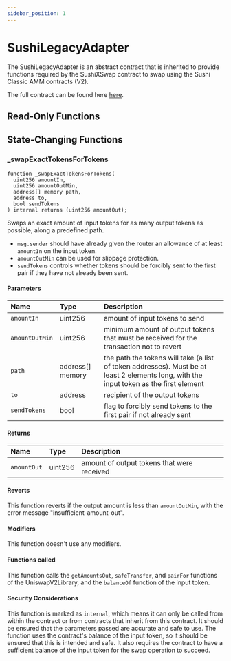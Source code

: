 ```yaml
---
sidebar_position: 1
---
```


# SushiLegacyAdapter

The SushiLegacyAdapter is an abstract contract that is inherited to provide functions required by the SushiXSwap contract to swap using the Sushi Classic AMM contracts (V2).

The full contract can be found here [here](https://github.com/sushiswap/sushiswap/blob/master/protocols/sushixswap/contracts/adapters/SushiLegacyAdapter.sol).

## Read-Only Functions

## State-Changing Functions

### \_swapExactTokensForTokens

```solidity
function _swapExactTokensForTokens(
  uint256 amountIn,
  uint256 amountOutMin,
  address[] memory path,
  address to,
  bool sendTokens
) internal returns (uint256 amountOut);
```

Swaps an exact amount of input tokens for as many output tokens as possible, along a predefined path.

-   `msg.sender` should have already given the router an allowance of at least `amountIn` on the input token.
-   `amountOutMin` can be used for slippage protection.
-   `sendTokens` controls whether tokens should be forcibly sent to the first pair if they have not already been sent.

#### Parameters

| Name | Type | Description |
| :-- | :-- | :-- |
| `amountIn` | uint256 | amount of input tokens to send |
| `amountOutMin` | uint256 | minimum amount of output tokens that must be received for the transaction not to revert |
| `path` | address[] memory | the path the tokens will take (a list of token addresses). Must be at least 2 elements long, with the input token as the first element |
| `to` | address | recipient of the output tokens |
| `sendTokens` | bool | flag to forcibly send tokens to the first pair if not already sent |

#### Returns

| Name        | Type    | Description                                |
| :---------- | :------ | :----------------------------------------- |
| `amountOut` | uint256 | amount of output tokens that were received |

#### Reverts

This function reverts if the output amount is less than `amountOutMin`, with the error message "insufficient-amount-out".

#### Modifiers

This function doesn't use any modifiers.

#### Functions called

This function calls the `getAmountsOut`, `safeTransfer`, and `pairFor` functions of the UniswapV2Library, and the `balanceOf` function of the input token.

#### Security Considerations

This function is marked as `internal`, which means it can only be called from within the contract or from contracts that inherit from this contract. It should be ensured that the parameters passed are accurate and safe to use. The function uses the contract's balance of the input token, so it should be ensured that this is intended and safe. It also requires the contract to have a sufficient balance of the input token for the swap operation to succeed.
